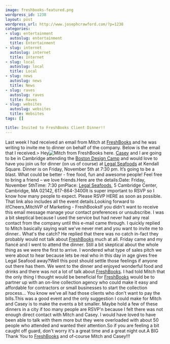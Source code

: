 ```yaml
--- 
image: freshbooks-featured.png
wordpress_id: 1238
layout: post
wordpress_url: http://www.josephcrawford.com/?p=1238
categories: 
- slug: entertainment
  autoslug: entertainment
  title: Entertainment
- slug: internet
  autoslug: internet
  title: Internet
- slug: local
  autoslug: local
  title: Local
- slug: news
  autoslug: news
  title: News
- slug: raves
  autoslug: raves
  title: Raves
- slug: websites
  autoslug: websites
  title: Websites
tags: []

title: Invited to FreshBooks Client Dinner!!
---
```

Last week I had received an email from Mitch at [FreshBooks](http://www.freshbooks.com/) and he was writing to invite me to dinner on behalf of the company.  Below is the email that I received.> Hey![Mitch](http://freshbooks.cmail2.com/t/y/l/qlhkyt/jrjdydiki/r) from FreshBooks here. [Casey](http://freshbooks.cmail2.com/t/y/l/qlhkyt/jrjdydiki/y) and I are going to be in Cambridge attending the [Boston Design Camp](http://freshbooks.cmail2.com/t/y/l/qlhkyt/jrjdydiki/j) and would love to have you join us for dinner (on us of course) at [Legal Seafoods](http://freshbooks.cmail2.com/t/y/l/qlhkyt/jrjdydiki/t) at Kendall Square. Dinner is on Friday, November 5th at 7:30 pm. It’s going to be a blast. What could be better - free food, fun and awesome people! Feel free to bring a friend – we love friends.Here are the details:Date: Friday, November 5thTime: 7:30 pmPlace: [Legal Seafoods](http://freshbooks.cmail2.com/t/y/l/qlhkyt/jrjdydiki/i), 5 Cambridge Center, Cambridge, MA 02142, 617-864-3400It is super important to RSVP so I know how many people to expect. Please RSVP HERE as soon as possible. That link also includes all the event details.Looking forward to it!Cheers,MitchVP of Marketing - FreshBooksIf you didn't want to receive this email message manage your contact preferences or unsubscribe. I was a bit skeptical because I used the service but had never had any real contact from the company until this e-mail came through.  I quickly replied to Mitch basically saying wait we've never met and you want to invite me to dinner.. What's the catch?  He replied that there was no catch in-fact they probably would not talk about [FreshBooks](http://www.freshbooks.com/) much at all.  Friday came and my fiancé and I went to attend the dinner.  Still a bit skeptical about the whole thing as we were the first to arrive.  I wondered what type of sales pitch we were about to hear because lets be real who in this day in age gives free Legal Seafood away?Well this post should settle those feelings if anyone out there has them.  We went to the dinner and enjoyed wonderful food and drinks and there was not a lot of talk about [FreshBooks](http://www.freshbooks.com/).  I had told Mitch that the only thing I thought would be beneficial for [FreshBooks](http://www.freshbooks.com/) would be to partner up with an on-line collection agency who could make it easy and affordable for contractors or small businesses to start the collection process...  You know we've all had those clients who don't want to pay the bills.This was a good event and the only suggestion I could make for Mitch and Casey is to make the events a bit smaller.  Maybe hold a few of these dinners in a city if too many people are RSVP'n because I felt there was not enough direct contact with Mitch and Casey.  I would have loved to have been able to talk with them more but they were overloaded with about 50 people who attended and wanted their attention.So if you are feeling a bit caught off guard, don't worry it's a great time and a great night out.A BIG Thank You to [FreshBooks](http://www.freshbooks.com/) and of-course Mitch and Casey!!!
